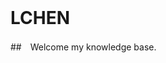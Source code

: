 <!-- ![logo](https://docsify.js.org/_media/icon.svg) -->
<!-- ![logo](https://lchen142857.github.io/#/airplane.svg) -->
<?xml version="1.0" encoding="utf-8"?>
<!-- Generator: Adobe Illustrator 24.0.1, SVG Export Plug-In . SVG Version: 6.00 Build 0)  -->
<svg version="1.1" id="图层_1" xmlns="http://www.w3.org/2000/svg" xmlns:xlink="http://www.w3.org/1999/xlink" x="0px" y="0px"
	 viewBox="0 0 171.36 180.6" style="enable-background:new 0 0 171.36 180.6;" xml:space="preserve">
<style type="text/css">
	.st0{opacity:0.3;fill:#D44B33;}
	.st1{fill:#5FC1C7;}
	.st2{fill:#076BAF;}
	.st3{fill:#F1AB3E;}
</style>
<g>
	<path id="_x31__3_" class="st0" d="M62.53,95.7L13.4,46.59l9.66-9.66l82.22,5.75l18.7-18.7l5.76,5.76
		C129.74,29.74,90.89,64.47,62.53,95.7z M19.88,58.61l-6.27-6.27c0,0-7,7.39-7.71,10.58l-2.98-0.31l-1.85,1.85l2.78,2.77
		c0,0-0.93,1.13-0.62,1.86c0.72,0.29,1.85-0.63,1.85-0.63l2.77,2.77l1.85-1.85L9.4,66.43C12.58,65.7,19.88,58.61,19.88,58.61z
		 M25.53,106.6l-9.04,9.05l20.35,11.31c3.91-7.2,13.98-18.09,13.98-18.09C37.45,107.83,25.53,106.6,25.53,106.6z M52.15,23.88
		c1.65-2.47,2.06-5.34,1.44-5.95c-0.62-0.62-3.5-0.21-5.96,1.44c-2.61,1.73-13.15,10.89-16.34,14.07l12.3,0.99
		C46.95,30.53,51,25.59,52.15,23.88z M157.69,57.69l-5.76-5.76c0,0-34.73,38.85-65.97,67.21l49.13,49.13l9.66-9.66l-5.75-82.22
		L157.69,57.69z M123.06,161.79c0,0-7.1,7.3-7.82,10.48l-2.98-0.31l-1.84,1.84l2.77,2.78c0,0-0.93,1.13-0.62,1.85
		c0.71,0.31,1.85-0.62,1.85-0.62l2.78,2.78l1.85-1.85l-0.31-2.98c3.18-0.72,10.59-7.71,10.59-7.71L123.06,161.79z M157.8,129.52
		c-1.72,1.15-6.66,5.21-10.56,8.56l1,12.3c3.18-3.19,12.34-13.73,14.08-16.34c1.64-2.46,2.06-5.34,1.43-5.95
		C163.14,127.47,160.26,127.87,157.8,129.52z M54.72,144.84l11.31,20.35l9.04-9.05c0,0-1.23-11.93-2.26-25.29
		C72.81,130.85,61.91,140.94,54.72,144.84z M83.08,116.26c0,0-26.31,25.48-34.33,26.52l-4.93-4.94l-4.93-4.93
		c1.03-8.01,26.51-34.33,26.51-34.33c30.58-33.85,66.79-65.97,66.79-65.97c16.25-16.24,33.1-20.76,35.36-18.49
		c2.26,2.25-2.26,19.11-18.5,35.35C149.06,49.46,116.93,85.68,83.08,116.26z M124.85,56.82c5.33,5.33,24.96-15.99,24.96-15.99
		c-0.45-2.11-1.62-3.91-3.44-5.53l-0.01-0.01c-1.61-1.82-3.42-2.99-5.53-3.44C140.83,31.85,119.52,51.49,124.85,56.82z
		 M75.68,105.58c-1.64,0.83-6.99,5.34-9.24,7.6l-21.58,21.58l2.05,2.06l21.59-21.59C73.84,109.89,75.68,105.58,75.68,105.58z"/>
	<g>
		<path class="st1" d="M64.29,83.59L15.16,34.48l9.66-9.66l82.22,5.75l18.7-18.7l5.76,5.76C131.5,17.63,92.65,52.35,64.29,83.59z"/>
		<path class="st2" d="M64.36,86.49L12.34,34.48l11.72-11.72l82.22,5.75l19.47-19.47l8.67,8.67l-1.58,1.41
			c-0.39,0.35-39.1,35.02-67.07,65.82L64.36,86.49z M17.99,34.48L64.22,80.7c24.73-27,56.95-56.42,64.38-63.14l-2.86-2.86
			l-17.93,17.93L25.6,26.87L17.99,34.48z"/>
	</g>
	<g>
		<path class="st1" d="M21.64,46.49l-6.27-6.27c0,0-7,7.39-7.71,10.58l-2.98-0.31l-1.85,1.85l2.78,2.77c0,0-0.93,1.13-0.62,1.86
			c0.72,0.29,1.85-0.63,1.85-0.63l2.77,2.77l1.85-1.85l-0.31-2.97C14.34,53.58,21.64,46.49,21.64,46.49z"/>
		<path class="st2" d="M9.62,61.96l-3.13-3.13c-0.67,0.23-1.46,0.33-2.25,0.01l-0.76-0.31l-0.32-0.76c-0.34-0.8-0.25-1.61-0.02-2.28
			L0,52.35l3.94-3.93l2.42,0.25c1.83-3.66,6.5-8.7,7.56-9.81l1.41-1.49l9.16,9.15l-1.46,1.41c-1.1,1.07-6.09,5.82-9.73,7.67
			l0.25,2.42L9.62,61.96z M8.31,54.99l1.02,1.02L9,52.96l-3.05-0.31L8.31,54.99L8.31,54.99z M15.44,43.12
			c-2.56,2.87-5.48,6.59-5.82,8.13L9.3,52.69l1.41-0.32c1.53-0.35,5.22-3.32,8.06-5.91L15.44,43.12z"/>
	</g>
	<g>
		<path class="st3" d="M27.29,94.48l-9.04,9.05l20.35,11.31c3.91-7.2,13.98-18.09,13.98-18.09C39.21,95.72,27.29,94.48,27.29,94.48z
			"/>
		<path class="st2" d="M39.39,117.57L14.96,104l11.59-11.6l0.95,0.1c0.12,0.01,12.05,1.24,25.23,2.26l4.12,0.32l-2.8,3.03
			c-0.1,0.11-9.95,10.8-13.69,17.69L39.39,117.57z M21.54,103.07l16.32,9.07c2.92-4.74,7.59-10.34,10.54-13.72
			c-9.46-0.77-17.65-1.58-20.36-1.85L21.54,103.07z"/>
	</g>
	<g>
		<path class="st1" d="M53.91,11.76c1.65-2.47,2.06-5.34,1.44-5.95c-0.62-0.62-3.5-0.21-5.96,1.44
			c-2.61,1.73-13.15,10.89-16.34,14.07l12.3,0.99C48.71,18.42,52.76,13.47,53.91,11.76z"/>
		<path class="st2" d="M46.2,24.39l-17.63-1.42l3.06-3.06c3.27-3.27,13.94-12.53,16.64-14.33c2.33-1.56,6.65-3.02,8.48-1.19
			c1.83,1.82,0.37,6.14-1.19,8.48l0,0c-1.25,1.86-5.42,6.92-8.71,10.74L46.2,24.39z M37.71,19.69l6.78,0.55
			c3.44-4.02,6.83-8.21,7.75-9.59c0.74-1.11,1.12-2.24,1.28-3.03c-0.79,0.16-1.93,0.54-3.03,1.29
			C48.58,10.18,42.07,15.74,37.71,19.69z"/>
	</g>
	<g>
		<path class="st1" d="M159.45,45.58l-5.76-5.76c0,0-34.73,38.85-65.97,67.21l49.13,49.13l9.66-9.66l-5.75-82.22L159.45,45.58z"/>
		<path class="st2" d="M136.85,158.28l-51.3-51.3l1.17-1.06c30.83-27.98,65.51-66.71,65.86-67.1l1.06-1.18l7.94,7.94L142.3,64.85
			l5.75,82.21L136.85,158.28z M89.89,107.08l46.96,46.95l8.11-8.12l-5.75-82.22l18.12-18.12L153.75,42
			C147.76,48.63,117.49,81.86,89.89,107.08z"/>
	</g>
	<g>
		<path class="st1" d="M124.82,149.67c0,0-7.1,7.3-7.82,10.48l-2.98-0.31l-1.84,1.84l2.77,2.78c0,0-0.93,1.13-0.62,1.85
			c0.71,0.31,1.85-0.62,1.85-0.62l2.78,2.78l1.85-1.85l-0.31-2.98c3.18-0.72,10.59-7.71,10.59-7.71L124.82,149.67z"/>
		<path class="st2" d="M118.97,171.31l-3.14-3.14c-0.68,0.24-1.48,0.33-2.28-0.01l-0.73-0.31l-0.32-0.73
			c-0.35-0.8-0.25-1.61-0.02-2.29l-3.12-3.14l3.92-3.93l2.43,0.25c1.85-3.64,6.61-8.63,7.68-9.73l1.41-1.45l9.15,9.16l-1.5,1.41
			c-1.11,1.05-6.16,5.72-9.81,7.55l0.25,2.42L118.97,171.31z M117.34,164.04l1.33,1.32l-0.32-3.05l-3.05-0.31L117.34,164.04z
			 M124.87,152.55c-2.59,2.84-5.57,6.52-5.91,8.05l-0.32,1.43l1.42-0.32c1.53-0.35,5.26-3.27,8.14-5.82L124.87,152.55z"/>
	</g>
	<g>
		<path class="st1" d="M159.56,117.4c-1.72,1.15-6.66,5.21-10.56,8.56l1,12.3c3.18-3.19,12.34-13.73,14.08-16.34
			c1.64-2.46,2.06-5.34,1.43-5.95C164.9,115.35,162.02,115.76,159.56,117.4z"/>
		<path class="st2" d="M148.35,142.74l-1.43-17.63l0.77-0.66c3.96-3.41,8.92-7.49,10.76-8.71c2.34-1.57,6.65-3.02,8.48-1.18
			c1.83,1.81,0.38,6.13-1.19,8.47c-1.81,2.71-11.07,13.38-14.33,16.65L148.35,142.74z M151.07,126.82l0.55,6.78
			c3.94-4.36,9.51-10.87,10.79-12.79c0.74-1.11,1.12-2.25,1.28-3.03c-0.79,0.16-1.92,0.54-3.03,1.28l-0.01,0
			C159.15,120.07,154.76,123.67,151.07,126.82z"/>
	</g>
	<g>
		<path class="st3" d="M56.48,132.72l11.31,20.35l9.04-9.05c0,0-1.23-11.93-2.26-25.29C74.57,118.74,63.67,128.82,56.48,132.72z"/>
		<path class="st2" d="M67.32,156.36l-13.57-24.44l1.78-0.96c6.89-3.73,17.58-13.59,17.69-13.69l3.04-2.81l0.32,4.12
			c1.01,13.18,2.24,25.12,2.25,25.24l0.1,0.95L67.32,156.36z M59.18,133.46l9.06,16.32l6.5-6.5c-0.27-2.71-1.08-10.9-1.85-20.36
			C69.51,125.87,63.91,130.54,59.18,133.46z"/>
	</g>
	<g>
		<g>
			<path class="st1" d="M84.84,104.15c0,0-26.31,25.48-34.33,26.52l-4.93-4.94l-4.93-4.93c1.03-8.01,26.51-34.33,26.51-34.33
				c30.58-33.85,66.79-65.97,66.79-65.97C150.21,4.25,167.06-0.26,169.32,2c2.26,2.25-2.26,19.11-18.5,35.35
				C150.82,37.35,118.69,73.56,84.84,104.15z"/>
			<path class="st2" d="M49.97,132.25l-10.9-10.91l0.09-0.73c1.07-8.27,24.28-32.45,26.92-35.18
				c30.25-33.48,66.51-65.73,66.88-66.05c16.39-16.38,34.09-21.76,37.41-18.43c0.66,0.66,0.98,1.69,0.98,3.15
				c0.01,5.73-5.28,20.12-19.49,34.32c-0.26,0.3-32.49,36.55-66.01,66.84c-2.82,2.73-26.9,25.85-35.16,26.91L49.97,132.25z
				 M42.28,120.3l8.72,8.73c6.85-1.9,25.82-19.21,32.79-25.96l0.04-0.04c33.4-30.18,65.54-66.32,65.86-66.68
				c15.86-15.86,19.49-31.22,18.55-33.28c-2.06-0.94-17.41,2.68-33.23,18.48c-0.43,0.38-36.57,32.52-66.74,65.92
				C61.49,94.48,44.18,113.46,42.28,120.3z"/>
		</g>
		<g>
			<path class="st3" d="M126.61,44.71c5.33,5.33,24.96-15.99,24.96-15.99c-0.45-2.11-1.62-3.91-3.44-5.53l-0.01-0.01
				c-1.61-1.82-3.42-2.99-5.53-3.44C142.59,19.74,121.28,39.38,126.61,44.71z"/>
			<path class="st2" d="M128.87,47.06c-1.33,0-2.47-0.45-3.32-1.29l0,0c-0.87-0.88-1.32-2.07-1.29-3.45
				c0.16-7.65,15.56-22.07,17.32-23.69l0.57-0.53l0.76,0.16c2.33,0.5,4.45,1.8,6.29,3.85c2.08,1.87,3.34,3.93,3.85,6.28l0.16,0.76
				l-0.53,0.57c-1.62,1.76-16.04,17.17-23.68,17.32C128.95,47.06,128.91,47.06,128.87,47.06z M127.67,43.65
				c0.19,0.19,0.51,0.43,1.26,0.41c5.18-0.11,16.39-10.89,20.98-15.76c-0.47-1.44-1.38-2.75-2.77-3.99l-0.08-0.07
				c-1.29-1.45-2.6-2.37-4.05-2.84c-4.87,4.59-15.64,15.8-15.75,20.98C127.24,43.13,127.49,43.46,127.67,43.65L127.67,43.65z"/>
		</g>
		<g>
			<path class="st1" d="M77.44,93.46c-1.64,0.83-6.99,5.34-9.24,7.6l-21.58,21.58l2.05,2.06l21.59-21.59
				C75.6,97.77,77.44,93.46,77.44,93.46z"/>
			<path class="st2" d="M48.67,126.83l-4.17-4.18l22.64-22.64c2.29-2.3,7.74-6.93,9.63-7.88l3.67-1.85l-1.62,3.78
				c-0.08,0.19-2.02,4.64-7.51,10.12L48.67,126.83z"/>
		</g>
	</g>
</g>
</svg>

# LCHEN

##　Welcome my knowledge base.

